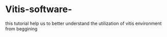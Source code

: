 # Vitis-software-
this tutorial help us to better understand the utilization of vitis environment from beggining 
